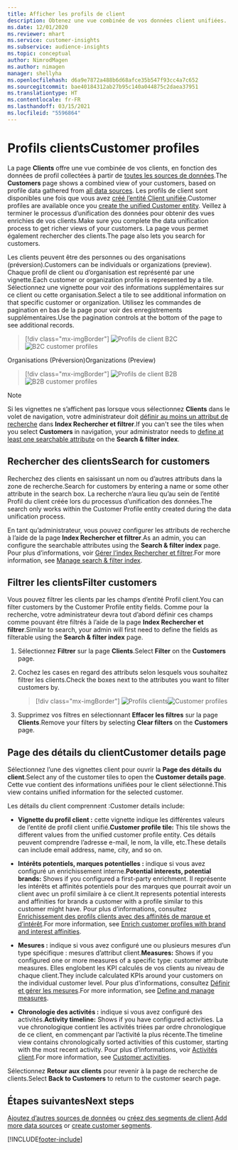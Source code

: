 ```yaml
---
title: Afficher les profils de client
description: Obtenez une vue combinée de vos données client unifiées.
ms.date: 12/01/2020
ms.reviewer: mhart
ms.service: customer-insights
ms.subservice: audience-insights
ms.topic: conceptual
author: NimrodMagen
ms.author: nimagen
manager: shellyha
ms.openlocfilehash: d6a9e7872a488b6d68afce35b547f93cc4a7c652
ms.sourcegitcommit: bae40184312ab27b95c140a044875c2daea37951
ms.translationtype: HT
ms.contentlocale: fr-FR
ms.lasthandoff: 03/15/2021
ms.locfileid: "5596864"
---
```

# <a name="customer-profiles"></a><span data-ttu-id="80e3a-103">Profils clients</span><span class="sxs-lookup"><span data-stu-id="80e3a-103">Customer profiles</span></span>

<span data-ttu-id="80e3a-104">La page **Clients** offre une vue combinée de vos clients, en fonction des données de profil collectées à partir de [toutes les sources de données](data-sources.md).</span><span class="sxs-lookup"><span data-stu-id="80e3a-104">The **Customers** page shows a combined view of your customers, based on profile data gathered from [all data sources](data-sources.md).</span></span> <span data-ttu-id="80e3a-105">Les profils de client sont disponibles une fois que vous avez [créé l’entité Client unifiée](data-unification.md).</span><span class="sxs-lookup"><span data-stu-id="80e3a-105">Customer profiles are available once you [create the unified Customer entity](data-unification.md).</span></span> <span data-ttu-id="80e3a-106">Veillez à terminer le processus d’unification des données pour obtenir des vues enrichies de vos clients.</span><span class="sxs-lookup"><span data-stu-id="80e3a-106">Make sure you complete the data unification process to get richer views of your customers.</span></span> <span data-ttu-id="80e3a-107">La page vous permet également rechercher des clients.</span><span class="sxs-lookup"><span data-stu-id="80e3a-107">The page also lets you search for customers.</span></span>

<span data-ttu-id="80e3a-108">Les clients peuvent être des personnes ou des organisations (préversion).</span><span class="sxs-lookup"><span data-stu-id="80e3a-108">Customers can be individuals or organizations (preview).</span></span> <span data-ttu-id="80e3a-109">Chaque profil de client ou d’organisation est représenté par une vignette.</span><span class="sxs-lookup"><span data-stu-id="80e3a-109">Each customer or organization profile is represented by a tile.</span></span> <span data-ttu-id="80e3a-110">Sélectionnez une vignette pour voir des informations supplémentaires sur ce client ou cette organisation.</span><span class="sxs-lookup"><span data-stu-id="80e3a-110">Select a tile to see additional information on that specific customer or organization.</span></span> <span data-ttu-id="80e3a-111">Utilisez les commandes de pagination en bas de la page pour voir des enregistrements supplémentaires.</span><span class="sxs-lookup"><span data-stu-id="80e3a-111">Use the pagination controls at the bottom of the page to see additional records.</span></span>

> [!div class="mx-imgBorder"] 
> <span data-ttu-id="80e3a-112">![Profils de client B2C](media/profiles-customers.png "Profils de client B2C")</span><span class="sxs-lookup"><span data-stu-id="80e3a-112">![B2C customer profiles](media/profiles-customers.png "B2C customer profiles")</span></span>

<span data-ttu-id="80e3a-113">Organisations (Préversion)</span><span class="sxs-lookup"><span data-stu-id="80e3a-113">Organizations (Preview)</span></span>
> [!div class="mx-imgBorder"] 
> <span data-ttu-id="80e3a-114">![Profils de client B2B](media/profile-customers-b2b.png "Profils de client B2B")</span><span class="sxs-lookup"><span data-stu-id="80e3a-114">![B2B customer profiles](media/profile-customers-b2b.png "B2B customer profiles")</span></span>

> [!NOTE]
> <span data-ttu-id="80e3a-115">Si les vignettes ne s’affichent pas lorsque vous sélectionnez **Clients** dans le volet de navigation, votre administrateur doit [définir au moins un attribut de recherche](search-filter-index.md) dans **Index Rechercher et filtrer**.</span><span class="sxs-lookup"><span data-stu-id="80e3a-115">If you can't see the tiles when you select **Customers** in navigation, your administrator needs to [define at least one searchable attribute](search-filter-index.md) on the **Search & filter index**.</span></span>

## <a name="search-for-customers"></a><span data-ttu-id="80e3a-116">Rechercher des clients</span><span class="sxs-lookup"><span data-stu-id="80e3a-116">Search for customers</span></span>

<span data-ttu-id="80e3a-117">Recherchez des clients en saisissant un nom ou d’autres attributs dans la zone de recherche.</span><span class="sxs-lookup"><span data-stu-id="80e3a-117">Search for customers by entering a name or some other attribute in the search box.</span></span> <span data-ttu-id="80e3a-118">La recherche n’aura lieu qu’au sein de l’entité Profil du client créée lors du processus d’unification des données.</span><span class="sxs-lookup"><span data-stu-id="80e3a-118">The search only works within the Customer Profile entity created during the data unification process.</span></span>

<span data-ttu-id="80e3a-119">En tant qu’administrateur, vous pouvez configurer les attributs de recherche à l’aide de la page **Index Rechercher et filtrer**.</span><span class="sxs-lookup"><span data-stu-id="80e3a-119">As an admin, you can configure the searchable attributes using the **Search & filter index** page.</span></span> <span data-ttu-id="80e3a-120">Pour plus d’informations, voir [Gérer l’index Rechercher et filtrer](search-filter-index.md).</span><span class="sxs-lookup"><span data-stu-id="80e3a-120">For more information, see [Manage search & filter index](search-filter-index.md).</span></span>

## <a name="filter-customers"></a><span data-ttu-id="80e3a-121">Filtrer les clients</span><span class="sxs-lookup"><span data-stu-id="80e3a-121">Filter customers</span></span>

<span data-ttu-id="80e3a-122">Vous pouvez filtrer les clients par les champs d’entité Profil client.</span><span class="sxs-lookup"><span data-stu-id="80e3a-122">You can filter customers by the Customer Profile entity fields.</span></span> <span data-ttu-id="80e3a-123">Comme pour la recherche, votre administrateur devra tout d’abord définir ces champs comme pouvant être filtrés à l’aide de la page **Index Rechercher et filtrer**.</span><span class="sxs-lookup"><span data-stu-id="80e3a-123">Similar to search, your admin will first need to define the fields as filterable using the **Search & filter index** page.</span></span>

1. <span data-ttu-id="80e3a-124">Sélectionnez **Filtrer** sur la page **Clients**.</span><span class="sxs-lookup"><span data-stu-id="80e3a-124">Select **Filter** on the **Customers** page.</span></span>

2. <span data-ttu-id="80e3a-125">Cochez les cases en regard des attributs selon lesquels vous souhaitez filtrer les clients.</span><span class="sxs-lookup"><span data-stu-id="80e3a-125">Check the boxes next to the attributes you want to filter customers by.</span></span>

   > [!div class="mx-imgBorder"] 
   > <span data-ttu-id="80e3a-126">![Profils clients](media/profiles-customers3.png "Profils client")</span><span class="sxs-lookup"><span data-stu-id="80e3a-126">![Customer profiles](media/profiles-customers3.png "Customer profiles")</span></span>

3. <span data-ttu-id="80e3a-127">Supprimez vos filtres en sélectionnant **Effacer les filtres** sur la page **Clients**.</span><span class="sxs-lookup"><span data-stu-id="80e3a-127">Remove your filters by selecting **Clear filters** on the **Customers** page.</span></span>

##  <a name="customer-details-page"></a><span data-ttu-id="80e3a-128">Page des détails du client</span><span class="sxs-lookup"><span data-stu-id="80e3a-128">Customer details page</span></span>

<span data-ttu-id="80e3a-129">Sélectionnez l’une des vignettes client pour ouvrir la **Page des détails du client**.</span><span class="sxs-lookup"><span data-stu-id="80e3a-129">Select any of the customer tiles to open the **Customer details page**.</span></span> <span data-ttu-id="80e3a-130">Cette vue contient des informations unifiées pour le client sélectionné.</span><span class="sxs-lookup"><span data-stu-id="80e3a-130">This view contains unified information for the selected customer.</span></span>

<span data-ttu-id="80e3a-131">Les détails du client comprennent :</span><span class="sxs-lookup"><span data-stu-id="80e3a-131">Customer details include:</span></span>

-   <span data-ttu-id="80e3a-132">**Vignette du profil client :** cette vignette indique les différentes valeurs de l’entité de profil client unifié.</span><span class="sxs-lookup"><span data-stu-id="80e3a-132">**Customer profile tile:** This tile shows the different values from the unified customer profile entity.</span></span> <span data-ttu-id="80e3a-133">Ces détails peuvent comprendre l’adresse e-mail, le nom, la ville, etc.</span><span class="sxs-lookup"><span data-stu-id="80e3a-133">These details can include email address, name, city, and so on.</span></span> 

-   <span data-ttu-id="80e3a-134">**Intérêts potentiels, marques potentielles :** indique si vous avez configuré un enrichissement interne.</span><span class="sxs-lookup"><span data-stu-id="80e3a-134">**Potential interests, potential brands:** Shows if you configured a first-party enrichment.</span></span> <span data-ttu-id="80e3a-135">Il représente les intérêts et affinités potentiels pour des marques que pourrait avoir un client avec un profil similaire à ce client.</span><span class="sxs-lookup"><span data-stu-id="80e3a-135">It represents potential interests and affinities for brands a customer with a profile similar to this customer might have.</span></span> <span data-ttu-id="80e3a-136">Pour plus d’informations, consultez [Enrichissement des profils clients avec des affinités de marque et d’intérêt](enrichment-microsoft-graph.md).</span><span class="sxs-lookup"><span data-stu-id="80e3a-136">For more information, see [Enrich customer profiles with brand and interest affinities](enrichment-microsoft-graph.md).</span></span>

-   <span data-ttu-id="80e3a-137">**Mesures :** indique si vous avez configuré une ou plusieurs mesures d’un type spécifique : mesures d’attribut client.</span><span class="sxs-lookup"><span data-stu-id="80e3a-137">**Measures:** Shows if you configured one or more measures of a specific type: customer attribute measures.</span></span> <span data-ttu-id="80e3a-138">Elles englobent les KPI calculés de vos clients au niveau de chaque client.</span><span class="sxs-lookup"><span data-stu-id="80e3a-138">They include calculated KPIs around your customers on the individual customer level.</span></span> <span data-ttu-id="80e3a-139">Pour plus d’informations, consultez [Définir et gérer les mesures](measures.md).</span><span class="sxs-lookup"><span data-stu-id="80e3a-139">For more information, see [Define and manage measures](measures.md).</span></span>

-   <span data-ttu-id="80e3a-140">**Chronologie des activités :** indique si vous avez configuré des activités.</span><span class="sxs-lookup"><span data-stu-id="80e3a-140">**Activity timeline:** Shows if you have configured activities.</span></span> <span data-ttu-id="80e3a-141">La vue chronologique contient les activités triées par ordre chronologique de ce client, en commençant par l’activité la plus récente.</span><span class="sxs-lookup"><span data-stu-id="80e3a-141">The timeline view contains chronologically sorted activities of this customer, starting with the most recent activity.</span></span> <span data-ttu-id="80e3a-142">Pour plus d’informations, voir [Activités client](activities.md).</span><span class="sxs-lookup"><span data-stu-id="80e3a-142">For more information, see [Customer activities](activities.md).</span></span>

<span data-ttu-id="80e3a-143">Sélectionnez **Retour aux clients** pour revenir à la page de recherche de clients.</span><span class="sxs-lookup"><span data-stu-id="80e3a-143">Select **Back to Customers** to return to the customer search page.</span></span>

## <a name="next-steps"></a><span data-ttu-id="80e3a-144">Étapes suivantes</span><span class="sxs-lookup"><span data-stu-id="80e3a-144">Next steps</span></span>

<span data-ttu-id="80e3a-145">[Ajoutez d’autres sources de données](data-sources.md) ou [créez des segments de client](segments.md).</span><span class="sxs-lookup"><span data-stu-id="80e3a-145">[Add more data sources](data-sources.md) or [create customer segments](segments.md).</span></span>


[!INCLUDE[footer-include](../includes/footer-banner.md)]